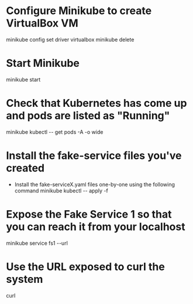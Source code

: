 # Configure Minikube to create VirtualBox VM
minikube config set driver virtualbox
minikube delete

# Start Minikube
minikube start

# Check that Kubernetes has come up and pods are listed as "Running"
minikube kubectl -- get pods -A -o wide

# Install the fake-service files you've created
* Install the fake-serviceX.yaml files one-by-one using the following command
minikube kubectl -- apply -f <fileName here>

# Expose the Fake Service 1 so that you can reach it from your localhost
minikube service fs1 --url

# Use the URL exposed to curl the system
curl <URL from previous command>
